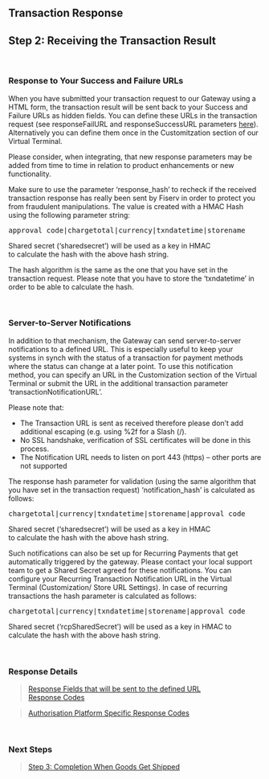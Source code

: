 Transaction Response
---

## Step 2: Receiving the Transaction Result

&nbsp;

### Response to Your Success and Failure URLs

When you have submitted your transaction request to our Gateway using a HTML form, the transaction result will be sent back to your Success and Failure URLs as hidden fields. You can define these URLs in the transaction request (see responseFailURL and responseSuccessURL parameters [here][1]). Alternatively you can define them once in the Customitzation section of our Virtual Terminal.

Please consider, when integrating, that new response parameters may be added from time to time in relation to product enhancements or new functionality.

Make sure to use the parameter ‘response_hash’ to recheck if the received transaction response has really been sent by Fiserv in order to protect you from fraudulent manipulations. The value is created with a HMAC&nbsp;Hash using the following parameter string:

<pre><span><span><span lang="EN-US"><span>approval_code|chargetotal|currency|txndatetime|storename</span></span></span></span>
</pre>

<span lang="EN-US"><span>Shared secret (‘</span></span><span lang="EN-US"><span>sharedsecret</span></span><span lang="EN-US"><span>’) will be used as a key in HMAC to&nbsp;calculate&nbsp;the hash with the above hash string.</span></span>

The hash algorithm is the same as the one that you have set in the transaction request. Please note that you have to store the ‘txndatetime’ in order to be able to calculate the hash.

&nbsp;

### Server-to-Server Notifications

In addition to that mechanism, the Gateway can send server-to-server notifications to a defined URL. This is especially useful to keep your systems in synch with the status of a transaction for payment methods where the status can change at a later point. To use this notification method, you can specify an URL in the Customization section of the Virtual Terminal or submit the URL in the additional transaction parameter ‘transactionNotificationURL’.

Please note that:

  * The Transaction URL is sent as received therefore please don’t add additional escaping (e.g. using %2f for a Slash (/).
  * No SSL handshake, verification of SSL certificates will be done in this process.
  * The Notification URL needs to listen&nbsp;on port 443 (https) – other ports are not supported

The response hash parameter for validation (using the same algorithm that you have set in the transaction request) ‘notification_hash’ is calculated as follows:

<pre><span><span><span lang="EN-US"><span>chargetotal|currency|txndatetime|storename|approval_code</span></span></span></span></pre>

<span lang="EN-US"><span>Shared secret (‘</span></span><span lang="EN-US"><span>sharedsecret</span></span><span lang="EN-US"><span>’) will be used as a key in HMAC to&nbsp;calculate&nbsp;the hash with the above hash string.</span></span>

  
Such notifications can also be set up for Recurring Payments that get automatically triggered by the gateway. Please contact your local support team to get a Shared Secret agreed for these notifications. You can configure your Recurring Transaction Notification URL in the Virtual Terminal (Customization/ Store URL Settings). In case of recurring transactions the hash parameter is calculated as follows:

<pre><span><span><span lang="EN-US"><span>chargetotal|currency|txndatetime|storename|approval_code</span></span></span></span></pre>

<span><span><span lang="EN-US">Shared secret (‘</span><span lang="EN-US"><span>rcpSharedSecret</span></span><span lang="EN-US">’) will be used as a key in HMAC to calculate&nbsp;the hash with the above hash string.</span></span></span>

&nbsp;

### Response Details

> [Response Fields that will be sent to the defined URL][2]  
> [Response Codes][3]

> [Authorisation Platform Specific Response Codes][4]

&nbsp;

### Next Steps

> [Step 3: Completion When Goods Get Shipped][5]

 [1]: http://docs.firstdata.com/org/gateway/node/224
 [2]: https://docs.firstdata.com/org/gateway/node/325
 [3]: http://docs.firstdata.com/org/gateway/node/154
 [4]: https://docs.firstdata.com/org/gateway/node/483
 [5]: http://docs.firstdata.com/org/gateway/node/318
